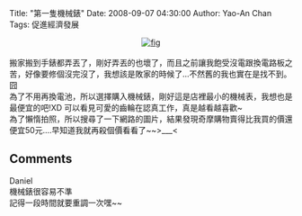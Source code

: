 Title: "第一隻機械錶"
Date: 2008-09-07 04:30:00
Author: Yao-An Chan
Tags: 促進經濟發展


<div class='post'>
<div style="text-align: center;"><a onblur="try {parent.deselectBloggerImageGracefully();} catch(e) {}" href="http://3.bp.blogspot.com/_mvtDPM7iODU/SMO7ovMzdQI/AAAAAAAAA9U/fo9w2fF4cW8/s1600-h/001-CITIZEN-940527-500.jpg"><img style="cursor: pointer;" src="http://3.bp.blogspot.com/_mvtDPM7iODU/SMO7ovMzdQI/AAAAAAAAA9U/fo9w2fF4cW8/s320/001-CITIZEN-940527-500.jpg" alt="fig" id="BLOGGER_PHOTO_ID_5243240699728721154" border="0" /></a><br /></div><br />搬家搬到手錶都弄丟了，剛好弄丟的也壞了，而且之前讓我飽受沒電跟換電路板之苦，好像要修個沒完沒了，我想該是敗家的時候了...不然舊的我也實在是找不到。囧<br />為了不用再換電池，所以選擇購入機械錶，剛好這是店裡最小的機械表，我想也是最便宜的吧!XD 可以看見可愛的齒輪在認真工作，真是越看越喜歡~<br />為了懶惰拍照，所以搜尋了一下網路的圖片，結果發現奇摩購物賣得比我買的價還便宜50元....早知道我就再殺個價看看了~~>___<</div>
<h2>Comments</h2>
<div class='comments'>
<div class='comment'>
<div class='author'>Daniel</div>
<div class='content'>
機械錶很容易不準<BR/>記得一段時間就要重調一次嘿~~</div>
</div>
</div>
